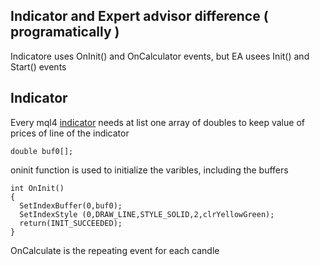## Indicator and Expert advisor difference ( programatically )
Indicatore uses OnInit() and OnCalculator events, but
EA usees Init() and Start() events
## Indicator
Every mql4 [indicator](https://docs.mql4.com/customind) needs at list one array of doubles to keep value of prices of line of the indicator
```
double buf0[];
```
oninit function is used to initialize the varibles, including the buffers
```
int OnInit()
{ 
  SetIndexBuffer(0,buf0);     
  SetIndexStyle (0,DRAW_LINE,STYLE_SOLID,2,clrYellowGreen);
  return(INIT_SUCCEEDED);
}
```
OnCalculate is the repeating event for each candle



  
